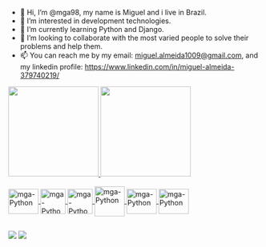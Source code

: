 - 👋 Hi, I’m @mga98, my name is Miguel and i live in Brazil.
- 👀 I’m interested in development technologies.
- 🌱 I’m currently learning Python and Django.
- 💞️ I’m looking to collaborate with the most varied people to solve their problems and help them.
- 📫 You can reach me by my email: miguel.almeida1009@gmail.com, and my linkedin profile: https://www.linkedin.com/in/miguel-almeida-379740219/

<div>
  <a href="https://github.com/mga98">
  <img height="180em" src="https://github-readme-stats.vercel.app/api?username=mga98&show_icons=true&theme=tokyonight&include_all_commits=true&count_private=true"/>
  <img height="180em" src="https://github-readme-stats.vercel.app/api/top-langs/?username=mga98&theme=tokyonight">
</div>

<div style="display: inline_block"><br>
  <img align="center" alt="mga-Python" height="50" width="60" src="https://cdn.jsdelivr.net/gh/devicons/devicon/icons/python/python-original.svg" />
  <img align="center" alt="mga-Python" height="50" width="50" src="https://cdn.jsdelivr.net/gh/devicons/devicon/icons/html5/html5-original.svg" />
  <img align="center" alt="mga-Python" height="50" width="50" src="https://cdn.jsdelivr.net/gh/devicons/devicon/icons/css3/css3-original.svg" />
  <img align="center" alt="mga-Python" height="60" width="60" src="https://cdn.jsdelivr.net/gh/devicons/devicon/icons/django/django-plain-wordmark.svg" />
  <img align="center" alt="mga-Python" height="50" width="60" src="https://cdn.jsdelivr.net/gh/devicons/devicon/icons/qt/qt-original.svg" />
  <img align="center" alt="mga-Python" height="50" width="60" src="https://cdn.jsdelivr.net/gh/devicons/devicon/icons/mysql/mysql-original.svg" />  
</div>

##
  
<div>
  <a href="miguel.almeida1009@gmail.com" target="_blank"><img src="https://img.shields.io/badge/Gmail-D14836?style=for-the-badge&logo=gmail&logoColor=white" target="_blank"></a>
  <a href="https://www.linkedin.com/in/miguel-almeida-379740219/" target="_blank"><img src="https://img.shields.io/badge/LinkedIn-0077B5?style=for-the-badge&logo=linkedin&logoColor=white" target="_blank"></a>
</div>
